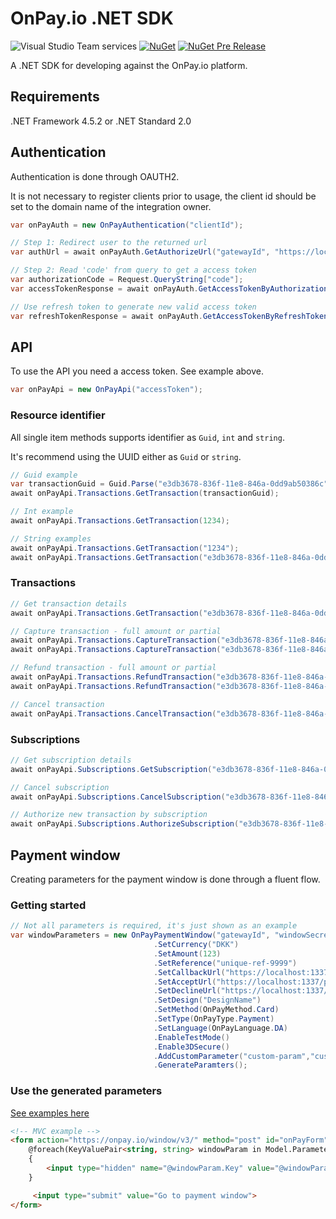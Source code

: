 # OnPay.io .NET SDK

![Visual Studio Team services](https://img.shields.io/vso/build/pi-applications-dk/8c43066a-ced2-41f9-822b-b5a7154a9b31/76.svg)
[![NuGet](https://img.shields.io/nuget/v/PI.OnPay.svg)](https://www.nuget.org/packages/PI.OnPay/)
[![NuGet Pre Release](https://img.shields.io/nuget/vpre/PI.OnPay.svg)](https://www.nuget.org/packages/PI.OnPay/)

A .NET SDK for developing against the OnPay.io platform.

## Requirements
.NET Framework 4.5.2 or .NET Standard 2.0

## Authentication

Authentication is done through OAUTH2.

It is not necessary to register clients prior to usage, the client id should be set to the domain name of the integration owner.

```csharp
var onPayAuth = new OnPayAuthentication("clientId");

// Step 1: Redirect user to the returned url
var authUrl = await onPayAuth.GetAuthorizeUrl("gatewayId", "https://localhost:1337/onpay-auth");

// Step 2: Read 'code' from query to get a access token
var authorizationCode = Request.QueryString["code"];
var accessTokenResponse = await onPayAuth.GetAccessTokenByAuthorizationCode(authorizationCode, "redirectUri");

// Use refresh token to generate new valid access token
var refreshTokenResponse = await onPayAuth.GetAccessTokenByRefreshToken(accessTokenResponse.refresh_token);
```

## API

To use the API you need a access token. See example above.
```csharp
var onPayApi = new OnPayApi("accessToken");
```

### Resource identifier

All single item methods supports identifier as `Guid`, `int` and `string`.

It's recommend using the UUID either as `Guid` or `string`.

```csharp
// Guid example
var transactionGuid = Guid.Parse("e3db3678-836f-11e8-846a-0dd9ab50386c");
await onPayApi.Transactions.GetTransaction(transactionGuid);

// Int example
await onPayApi.Transactions.GetTransaction(1234);

// String examples
await onPayApi.Transactions.GetTransaction("1234");
await onPayApi.Transactions.GetTransaction("e3db3678-836f-11e8-846a-0dd9ab50386c");
```


### Transactions
```csharp
// Get transaction details
await onPayApi.Transactions.GetTransaction("e3db3678-836f-11e8-846a-0dd9ab50386c");

// Capture transaction - full amount or partial
await onPayApi.Transactions.CaptureTransaction("e3db3678-836f-11e8-846a-0dd9ab50386c");
await onPayApi.Transactions.CaptureTransaction("e3db3678-836f-11e8-846a-0dd9ab50386c", 100);

// Refund transaction - full amount or partial
await onPayApi.Transactions.RefundTransaction("e3db3678-836f-11e8-846a-0dd9ab50386c");
await onPayApi.Transactions.RefundTransaction("e3db3678-836f-11e8-846a-0dd9ab50386c", 100);

// Cancel transaction
await onPayApi.Transactions.CancelTransaction("e3db3678-836f-11e8-846a-0dd9ab50386c");
```

### Subscriptions
```csharp
// Get subscription details
await onPayApi.Subscriptions.GetSubscription("e3db3678-836f-11e8-846a-0dd9ab50386c");

// Cancel subscription
await onPayApi.Subscriptions.CancelSubscription("e3db3678-836f-11e8-846a-0dd9ab50386c");

// Authorize new transaction by subscription
await onPayApi.Subscriptions.AuthorizeSubscription("e3db3678-836f-11e8-846a-0dd9ab50386c", 100, "OrderId");
```

## Payment window

Creating parameters for the payment window is done through a fluent flow.

### Getting started
```csharp
// Not all parameters is required, it's just shown as an example
var windowParameters = new OnPayPaymentWindow("gatewayId", "windowSecret")
                                .SetCurrency("DKK")
                                .SetAmount(123)
                                .SetReference("unique-ref-9999")
                                .SetCallbackUrl("https://localhost:1337/payment/callback")
                                .SetAcceptUrl("https://localhost:1337/payment/accept")
                                .SetDeclineUrl("https://localhost:1337/payment/decline")
                                .SetDesign("DesignName")
                                .SetMethod(OnPayMethod.Card)
                                .SetType(OnPayType.Payment)
                                .SetLanguage(OnPayLanguage.DA)
                                .EnableTestMode() 
                                .Enable3DSecure()
                                .AddCustomParameter("custom-param","custom-value")
                                .GenerateParamters();
```

### Use the generated parameters
[See examples here](examples/)

```html
<!-- MVC example -->
<form action="https://onpay.io/window/v3/" method="post" id="onPayForm">
	@foreach(KeyValuePair<string, string> windowParam in Model.Parameters)
	{
		<input type="hidden" name="@windowParam.Key" value="@windowParam.Value" />
	}

	 <input type="submit" value="Go to payment window">
</form>
```
